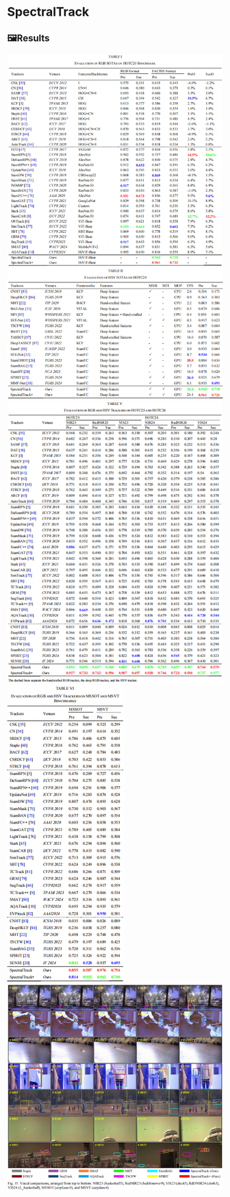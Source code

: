 # SpectralTrack

## 🖼Results
 ![image](/file/1.jpg)
 ![image](/file/2.jpg)
 ![image](/file/3.jpg) 
 ![image](/file/4.jpg)
 ![image](/file/5.jpg)
<!--
# SENSE
### 📖**Paper**

PyTorch codes for "[SENSE: Hyperspectral Video Object Tracker via Fusing Material and Motion Cues](https://ieeexplore.ieee.org/document/10387229)".


--------------------------------------------------------------------------------------

:running:Keep updating:running:: More detailed tracking results for SENSE have been released.
- [hotc20test](https://www.hsitracking.com/) ([results](https://github.com/YZCU/SENSE/tree/master/tracking_results))
- [hotc23val_nir](https://www.hsitracking.com/) ([results](https://github.com/YZCU/SENSE/tree/master/tracking_results))
- [hotc23val_rednir](https://www.hsitracking.com/) ([results](https://github.com/YZCU/SENSE/tree/master/tracking_results))
- [hotc23val_vis](https://www.hsitracking.com/) ([results](https://github.com/YZCU/SENSE/tree/master/tracking_results))
- [hotc24val_nir](https://www.hsitracking.com/) ([results](https://github.com/YZCU/SENSE/tree/master/tracking_results))
- [hotc24val_rednir](https://www.hsitracking.com/) ([results](https://github.com/YZCU/SENSE/tree/master/tracking_results))
- [hotc24val_vis](https://www.hsitracking.com/) ([results](https://github.com/YZCU/SENSE/tree/master/tracking_results))
- [mssot](https://www.sciencedirect.com/science/article/pii/S0924271623002551) ([results](https://github.com/YZCU/SENSE/tree/master/tracking_results))
- [msvt](https://www.sciencedirect.com/science/article/pii/S0924271621002860) ([results](https://github.com/YZCU/SENSE/tree/master/tracking_results))

--------------------------------------------------------------------------------------


## Abstracts
> Hyperspectral video offers a wealth of material and motion cues about objects. This advantage proves invaluable in addressing the inherent limitations of generic RGB video tracking in complex scenarios such as illumination variation, background clutter, and fast motion. However, existing hyperspectral tracking methods often prioritize the material cue of objects while overlooking the motion cue contained in sequential frames, resulting in unsatisfactory tracking performance, especially in partial or full occlusion. To this end, this article proposes a novel hyperspectral video object tracker via fusing material and motion cues called SENSE that leverages both material and motion cues for hyperspectral object tracking. First, to fully exploit the material cue, we propose a spectral-spatial self-expression (SSSE) module that adaptively converts the hyperspectral image into complementary false modalities while effectively bridging the band gap. Second, we propose a cross-false modality fusion (CFMF) module that aggregates and enhances the differential-common material features derived from false modalities to arouse material awareness for robust object representations. Furthermore, a motion awareness (MA) module is designed, which consists of an awareness selector to determine the reliability of each cue and a motion prediction scheme to handle abnormal states. Extensive experiments are conducted to demonstrate the effectiveness of the proposed method over state-of-the-arts. The code will be available at https://github.com/YZCU/SENSE.

 
##  Install
```
git clone https://github.com/YZCU/SENSE.git
```

## Environment
 > * CUDA 11.8
 > * Python 3.9.18
 > * PyTorch 2.0.0
 > * Torchvision 0.15.0
 > * numpy 1.25.0 
 
## Prepare training and test datasets
- **RGB training datasets:**
 > * [GOT-10K](http://got-10k.aitestunion.com/downloads)
 > * [DET](http://image-net.org/challenges/LSVRC/2017/)
 > * [LaSOT](https://cis.temple.edu/lasot/)
 > * [COCO](http://cocodataset.org)
 > * [YOUTUBEBB](https://pan.baidu.com/s/1gQKmi7o7HCw954JriLXYvg) (code: v7s6)
 > * [VID](http://image-net.org/challenges/LSVRC/2017/)

-  **Hyperspectral training and test datasets:**
 > * [HOTC 2020](https://www.hsitracking.com/hot2020/)

## 🖼Results
- ### Comparison with SOTA RGB trackers
 ![image](/fig/table1.jpg)
 
- ### Comparison with SOTA hyperspectral trackers. (a) Precision plot. (b) Success plot
 ![image](/fig/fig17.jpg)

- ### Visual comparison
 ![image](/fig/fig20.jpg) 
 ![image](/fig/bus2.gif)
 ![image](/fig/student.gif)
 ![image](/fig/car3.gif)

## Citation
If you find our work helpful in your research, please consider citing it. We appreciate your support!
``` 
@article{CHEN2024102395,
title = {SENSE: Hyperspectral Video Object Tracker via Fusing Material and Motion Cues},
journal = {Information Fusion},
pages = {102395},
year = {2024},
issn = {1566-2535},
doi = {https://doi.org/10.1016/j.inffus.2024.102395},
url = {https://www.sciencedirect.com/science/article/pii/S1566253524001738},
author = {Yuzeng Chen and Qiangqiang Yuan and Yuqi Tang and Yi Xiao and Jiang He and Zhenqi Liu},
keywords = {Hyperspectral, Object tracking, Self-expression, False modality fusion, Motion awareness}
}


```
## Acknowledgement
We would like to express our sincere gratitude to the excellent projects, including [SiamCAR](https://github.com/ohhhyeahhh/SiamCAR), [SiamBAN](https://github.com/hqucv/siamban), [JMMAC](https://github.com/zhang-pengyu/JMMAC), [DF](https://github.com/YZCU/DF), [MMF-Net](https://github.com/hscv/MMF-Net), [Siam-HYPER](https://github.com/zhenliuzhenqi/HOT), [SEE-Net](https://github.com/hscv/SEE-Net), [SiamBAG](https://github.com/zephyrhours/Hyperspectral-Object-Tracking-SiamBAG), [Trans-DAT](https://github.com/LianYi233/Trans-DAT), [TSCFW](https://github.com/zephyrhours/Hyperspectral-Object-Tracking-TSCFW), [AD-SiamRPN](https://github.com/yusenwsq/AD-SiamRPN), [OTB](http://cvlab.hanyang.ac.kr/tracker_benchmark/). These great arts inspire the present work.
-->

